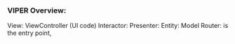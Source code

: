### VIPER Overview:
View: ViewController (UI code)
Interactor:
Presenter:
Entity: Model
Router: is the entry point, 